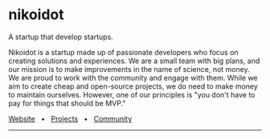 <h1>nikoidot</h1>

A startup that develop startups.

Nikoidot is a startup made up of passionate developers who focus on creating solutions and experiences. We are a small team with big plans, and our mission is to make improvements in the name of science, not money. We are proud to work with the community and engage with them. While we aim to create cheap and open-source projects, we do need to make money to maintain ourselves. However, one of our principles is "you don't have to pay for things that should be MVP."

<a href="https://nikoi.tech">Website</a>
<span>&nbsp;&nbsp;•&nbsp;&nbsp;</span>
<a href="https://nikoi.tech/projects">Projects</a>
<span>&nbsp;&nbsp;•&nbsp;&nbsp;</span>
<a href="https://discord.gg/pCXEJPzGF8">Community</a>
<hr/>
